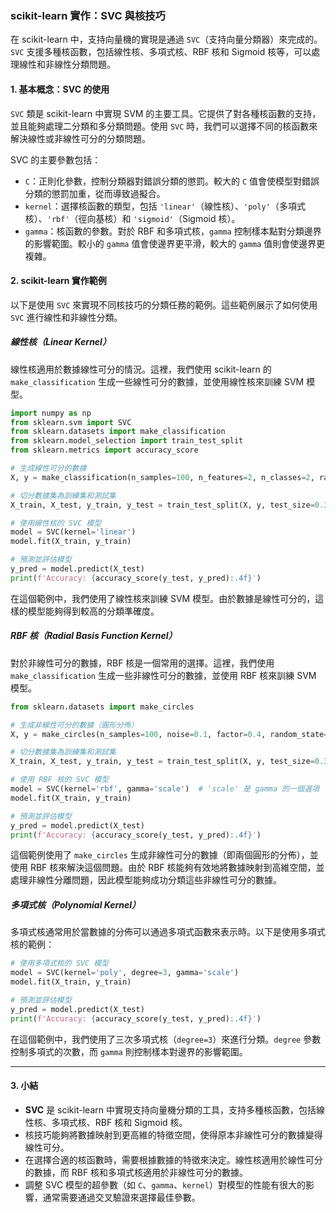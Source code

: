 ### **scikit-learn 實作：SVC 與核技巧**

在 scikit-learn 中，支持向量機的實現是通過 `SVC`（支持向量分類器）來完成的。`SVC` 支援多種核函數，包括線性核、多項式核、RBF 核和 Sigmoid 核等，可以處理線性和非線性分類問題。

#### **1. 基本概念：SVC 的使用**

`SVC` 類是 scikit-learn 中實現 SVM 的主要工具。它提供了對各種核函數的支持，並且能夠處理二分類和多分類問題。使用 `SVC` 時，我們可以選擇不同的核函數來解決線性或非線性可分的分類問題。

SVC 的主要參數包括：
- `C`：正則化參數，控制分類器對錯誤分類的懲罰。較大的 `C` 值會使模型對錯誤分類的懲罰加重，從而導致過擬合。
- `kernel`：選擇核函數的類型，包括 `'linear'`（線性核）、`'poly'`（多項式核）、`'rbf'`（徑向基核）和 `'sigmoid'`（Sigmoid 核）。
- `gamma`：核函數的參數。對於 RBF 和多項式核，`gamma` 控制樣本點對分類邊界的影響範圍。較小的 `gamma` 值會使邊界更平滑，較大的 `gamma` 值則會使邊界更複雜。

#### **2. scikit-learn 實作範例**

以下是使用 `SVC` 來實現不同核技巧的分類任務的範例。這些範例展示了如何使用 `SVC` 進行線性和非線性分類。

##### **線性核（Linear Kernel）**

線性核適用於數據線性可分的情況。這裡，我們使用 scikit-learn 的 `make_classification` 生成一些線性可分的數據，並使用線性核來訓練 SVM 模型。

```python
import numpy as np
from sklearn.svm import SVC
from sklearn.datasets import make_classification
from sklearn.model_selection import train_test_split
from sklearn.metrics import accuracy_score

# 生成線性可分的數據
X, y = make_classification(n_samples=100, n_features=2, n_classes=2, random_state=42)

# 切分數據集為訓練集和測試集
X_train, X_test, y_train, y_test = train_test_split(X, y, test_size=0.3, random_state=42)

# 使用線性核的 SVC 模型
model = SVC(kernel='linear')
model.fit(X_train, y_train)

# 預測並評估模型
y_pred = model.predict(X_test)
print(f'Accuracy: {accuracy_score(y_test, y_pred):.4f}')
```

在這個範例中，我們使用了線性核來訓練 SVM 模型。由於數據是線性可分的，這樣的模型能夠得到較高的分類準確度。

##### **RBF 核（Radial Basis Function Kernel）**

對於非線性可分的數據，RBF 核是一個常用的選擇。這裡，我們使用 `make_classification` 生成一些非線性可分的數據，並使用 RBF 核來訓練 SVM 模型。

```python
from sklearn.datasets import make_circles

# 生成非線性可分的數據（圓形分佈）
X, y = make_circles(n_samples=100, noise=0.1, factor=0.4, random_state=42)

# 切分數據集為訓練集和測試集
X_train, X_test, y_train, y_test = train_test_split(X, y, test_size=0.3, random_state=42)

# 使用 RBF 核的 SVC 模型
model = SVC(kernel='rbf', gamma='scale')  # 'scale' 是 gamma 的一個選項
model.fit(X_train, y_train)

# 預測並評估模型
y_pred = model.predict(X_test)
print(f'Accuracy: {accuracy_score(y_test, y_pred):.4f}')
```

這個範例使用了 `make_circles` 生成非線性可分的數據（即兩個圓形的分佈），並使用 RBF 核來解決這個問題。由於 RBF 核能夠有效地將數據映射到高維空間，並處理非線性分離問題，因此模型能夠成功分類這些非線性可分的數據。

##### **多項式核（Polynomial Kernel）**

多項式核通常用於當數據的分佈可以通過多項式函數來表示時。以下是使用多項式核的範例：

```python
# 使用多項式核的 SVC 模型
model = SVC(kernel='poly', degree=3, gamma='scale')
model.fit(X_train, y_train)

# 預測並評估模型
y_pred = model.predict(X_test)
print(f'Accuracy: {accuracy_score(y_test, y_pred):.4f}')
```

在這個範例中，我們使用了三次多項式核（`degree=3`）來進行分類。`degree` 參數控制多項式的次數，而 `gamma` 則控制樣本對邊界的影響範圍。

---

#### **3. 小結**

- **SVC** 是 scikit-learn 中實現支持向量機分類的工具，支持多種核函數，包括線性核、多項式核、RBF 核和 Sigmoid 核。
- 核技巧能夠將數據映射到更高維的特徵空間，使得原本非線性可分的數據變得線性可分。
- 在選擇合適的核函數時，需要根據數據的特徵來決定。線性核適用於線性可分的數據，而 RBF 核和多項式核適用於非線性可分的數據。
- 調整 SVC 模型的超參數（如 `C`、`gamma`、`kernel`）對模型的性能有很大的影響，通常需要通過交叉驗證來選擇最佳參數。
